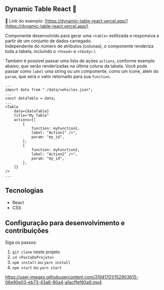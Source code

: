 ## Dynamic Table React 🧾

🔗 Link do exemplo: [https://dynamic-table-react.vercel.app/](https://dynamic-table-react.vercel.app/)

Componente desenvolvido para gerar uma `<table>` estilizada e responsiva a partir de um conjunto de dados carregado.\
Independente do número de atributos (colunas), o componente renderiza toda a tabela, incluindo o `<thead>` e `<tbody>`.\

Também é possível passar uma lista de ações `actions`, conforme exemplo abaixo, que serão renderizadas na última coluna da tabela. Você pode passar como `label` uma string ou um componente, como um ícone, além do `param`, que será o valor retornado para sua `function`.

```
...
import data from "./data/vehicles.json";
...
const dataTable = data;
...
<Table
    data={dataTable}
    title="My Table"
    actions={[
        {
            function: myFunction1,
            label: "Action1" />",
            param: "my_id",
        },
        {
            function: myFunction2,
            label: "Action2" />",
            param: "my_id",
        },
    ]}
/>
...
```

## Tecnologias

-   React
-   CSS

## Configuração para desenvolvimento e contribuições

Siga os passos:

1. `git clone` neste projeto
2. `cd <PastaDoProjeto>`
3. `npm install` ou `yarn install`
4. `npm start` ou `yarn start`



https://user-images.githubusercontent.com/31941701/152903615-06e90e03-eb73-43a6-80a4-a1acffef60a9.mp4

